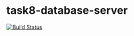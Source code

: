 # task8-database-server

[![Build Status](https://travis-ci.com/itmo-java-basics-2020/task8-database-server-<you-github>.svg?branch=master)](https://travis-ci.com/itmo-java-basics-2020/task8-database-server-<you-github>)